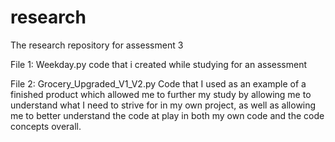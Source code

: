 # research
The research repository for assessment 3

File 1: Weekday.py
code that i created while studying for an assessment

File 2: Grocery_Upgraded_V1_V2.py
Code that I used as an example of a finished product which allowed me to further my study by allowing me to understand what I need to strive for in my own project, as well as allowing me to better understand the code at play in both my own code and the code concepts overall.
